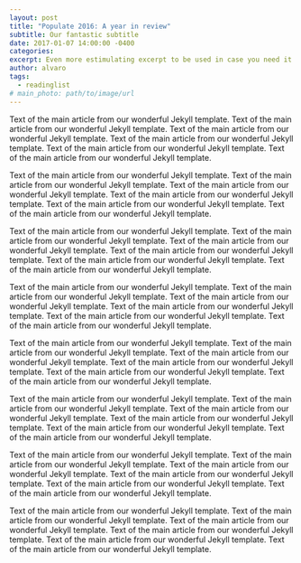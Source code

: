 ```yaml
---
layout: post
title: "Populate 2016: A year in review"
subtitle: Our fantastic subtitle
date: 2017-01-07 14:00:00 -0400
categories: 
excerpt: Even more estimulating excerpt to be used in case you need it. 
author: alvaro
tags:
  - readinglist
# main_photo: path/to/image/url
---
```


Text of the main article from our wonderful Jekyll template. Text of the main article from our wonderful Jekyll template. Text of the main article from our wonderful Jekyll template. Text of the main article from our wonderful Jekyll template. Text of the main article from our wonderful Jekyll template. Text of the main article from our wonderful Jekyll template. 

Text of the main article from our wonderful Jekyll template. Text of the main article from our wonderful Jekyll template. Text of the main article from our wonderful Jekyll template. Text of the main article from our wonderful Jekyll template. Text of the main article from our wonderful Jekyll template. Text of the main article from our wonderful Jekyll template.  

Text of the main article from our wonderful Jekyll template. Text of the main article from our wonderful Jekyll template. Text of the main article from our wonderful Jekyll template. Text of the main article from our wonderful Jekyll template. Text of the main article from our wonderful Jekyll template. Text of the main article from our wonderful Jekyll template. 

Text of the main article from our wonderful Jekyll template. Text of the main article from our wonderful Jekyll template. Text of the main article from our wonderful Jekyll template. Text of the main article from our wonderful Jekyll template. Text of the main article from our wonderful Jekyll template. Text of the main article from our wonderful Jekyll template.  

Text of the main article from our wonderful Jekyll template. Text of the main article from our wonderful Jekyll template. Text of the main article from our wonderful Jekyll template. Text of the main article from our wonderful Jekyll template. Text of the main article from our wonderful Jekyll template. Text of the main article from our wonderful Jekyll template. 

Text of the main article from our wonderful Jekyll template. Text of the main article from our wonderful Jekyll template. Text of the main article from our wonderful Jekyll template. Text of the main article from our wonderful Jekyll template. Text of the main article from our wonderful Jekyll template. Text of the main article from our wonderful Jekyll template.  

Text of the main article from our wonderful Jekyll template. Text of the main article from our wonderful Jekyll template. Text of the main article from our wonderful Jekyll template. Text of the main article from our wonderful Jekyll template. Text of the main article from our wonderful Jekyll template. Text of the main article from our wonderful Jekyll template. 

Text of the main article from our wonderful Jekyll template. Text of the main article from our wonderful Jekyll template. Text of the main article from our wonderful Jekyll template. Text of the main article from our wonderful Jekyll template. Text of the main article from our wonderful Jekyll template. Text of the main article from our wonderful Jekyll template.  
